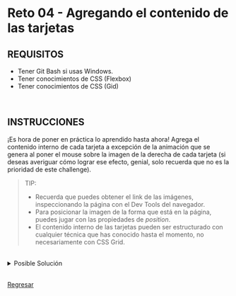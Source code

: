 # Reto 04 - Agregando el contenido de las tarjetas

## REQUISITOS
- Tener Git Bash si usas Windows.
- Tener conocimientos de CSS (Flexbox)
- Tener conocimientos de CSS (Gid)

<br/>

## INSTRUCCIONES

¡Es hora de poner en práctica lo aprendido hasta ahora! Agrega el contenido 
interno de cada tarjeta a excepción de la animación que se genera al poner el
mouse sobre la imagen de la derecha de cada tarjeta (si deseas averiguar cómo
lograr ese efecto, genial, solo recuerda que no es la prioridad de este 
challenge).

> TIP:
> * Recuerda que puedes obtener el link de las imágenes, inspeccionando la página
  con el Dev Tools del navegador.
> * Para posicionar la imagen de la forma que está en la página, puedes jugar con 
  las propiedades de _position_.
> * El contenido interno de las tarjetas pueden ser estructurado con cualquier 
  técnica que has conocido hasta el momento, no necesariamente con CSS Grid.

<br/>

<details>
  <summary>Posible Solución</summary>

Esta solución, usa Flexbox para estructurar el contenido interno de las tarjetas
y `position: relative` para lograr la apariencia de la imagen.

```html
<section class="features">
  <article class="feature-card">
    <div class="feature-content">
      <figure>
        <img
          src="https://getmatcha.com/wp-content/themes/getmatcha/img/icon_publish.png"
          alt="Publish icon"
        />
      </figure>
      <h3>Fill your blog with engaging articles.</h3>
      <p>
        Publish to your blog in less time than it takes to drink your
        morning coffee.
      </p>
      <a href="">Publish instantly →</a>
    </div>
    <div class="feature-image">
      <figure>
        <img
          src="https://getmatcha.com/wp-content/themes/getmatcha/img/image_publish.png"
          alt="Publish example"
        />
      </figure>
    </div>
  </article>
  <article class="feature-card">
    <div class="feature-content">
      <figure>
        <img
          src="https://getmatcha.com/wp-content/themes/getmatcha/img/icon_site_traffic.png"
          alt="Site traffic icon"
        />
      </figure>
      <h3>Attract and engage more website visitors.</h3>
      <p>
        Enhance your email, social media channels, and paid ads with content
        from Matcha.
      </p>
      <a href="">Get more site traffic →</a>
    </div>
    <div class="feature-image">
      <figure>
        <img
          src="https://getmatcha.com/wp-content/themes/getmatcha/img/image_site_traffic.png"
          alt="Site traffic example"
        />
      </figure>
    </div>
  </article>
  <article class="feature-card">
    <div class="feature-content">
      <figure>
        <img
          src="https://getmatcha.com/wp-content/themes/getmatcha/img/icon_capture.png"
          alt="Capture icon"
        />
      </figure>
      <h3>Capture more emails with locked content.</h3>
      <p>
        Convert 10x more of your traffic into subscribers and nurture them
        to a sale.
      </p>
      <a href="">Grow your email list faster →</a>
    </div>
    <div class="feature-image">
      <figure>
        <img
          src="https://getmatcha.com/wp-content/themes/getmatcha/img/image_capture.png"
          alt="Capture example"
        />
      </figure>
    </div>
  </article>
  <article class="feature-card">
    <div class="feature-content">
      <figure>
        <img
          src="https://getmatcha.com/wp-content/themes/getmatcha/img/icon_roi.png"
          alt="ROI icon"
        />
      </figure>
      <h3>Optimize your blog’s performance.</h3>
      <p>
        See what content delivers the most traffic, engagement, email
        subscribers, and sales.
      </p>
      <a href="">See content’s ROI →</a>
    </div>
    <div class="feature-image">
      <figure>
        <img
          src="https://getmatcha.com/wp-content/themes/getmatcha/img/image_roi.png"
          alt="ROI example"
        />
      </figure>
    </div>
  </article>
</section>
```

```css
.features {
  background-color: #025157;
  padding: 5% 10%;
  display: grid;
  grid-template: repeat(2, 330px) / repeat(2, 1fr);
}

.features .feature-card {
  margin-bottom: 30px;
  margin-left: 15px;
  margin-right: 15px;
  background-color: #fff;
  border: 1px solid #dadada;
  border-radius: 5px;
  display: flex;
  align-items: center;
  overflow: hidden;
}

.features .feature-card .feature-content {
  padding: 30px 20px 40px 40px;
  flex: 2;
}

.features .feature-card .feature-content > * {
  margin-bottom: 1rem;
  margin-top: 0;
}

.features .feature-card .feature-content img {
  width: 50px;
}

.features .feature-card .feature-content h3 {
  font-size: 24px;
  color: #343434;
  font-weight: 400;
}

.features .feature-card .feature-content p {
  font-size: 16px;
  color: #7e7e7e;
  font-weight: 400;
}

.features .feature-card .feature-content a {
  font-size: 16px;
  color: #67b54b;
  font-weight: 600;
  text-decoration: none;
}

.features .feature-card .feature-image {
  flex: 1;
  width: 40%;
  position: relative;
  right: -50px;
  height: 80%;
}

.features .feature-card .feature-image figure,
.features .feature-card .feature-image img {
  margin-top: 0;
  height: 100%;
}
```

</details>

<br/>

[Regresar](../)